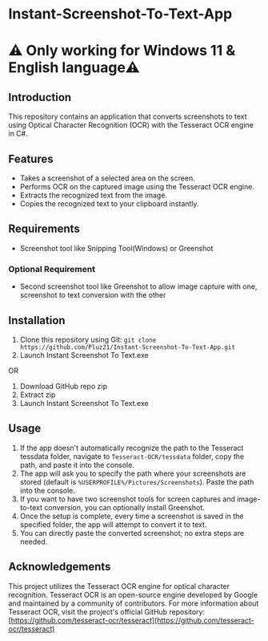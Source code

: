 # Instant-Screenshot-To-Text-App
# ⚠️ Only working for Windows 11 & English language⚠️

## Introduction
This repository contains an application that converts screenshots to text using Optical Character Recognition (OCR) with the Tesseract OCR engine in C#.

## Features

- Takes a screenshot of a selected area on the screen.
- Performs OCR on the captured image using the Tesseract OCR engine.
- Extracts the recognized text from the image.
- Copies the recognized text to your clipboard instantly.

## Requirements

- Screenshot tool like Snipping Tool(Windows) or Greenshot

### Optional Requirement

- Second screenshot tool like Greenshot to allow image capture with one, screenshot to text conversion with the other

## Installation

1. Clone this repository using Git: `git clone https://github.com/Pluz21/Instant-Screenshot-To-Text-App.git`
2. Launch Instant Screenshot To Text.exe

OR
1. Download GitHub repo zip
2. Extract zip
3. Launch Instant Screenshot To Text.exe

## Usage

1. If the app doesn't automatically recognize the path to the Tesseract tessdata folder, navigate to `Tesseract-OCR/tessdata` folder, copy the path, and paste it into the console.
2. The app will ask you to specify the path where your screenshots are stored (default is `%USERPROFILE%/Pictures/Screenshots`). Paste the path into the console.
3. If you want to have two screenshot tools for screen captures and image-to-text conversion, you can optionally install Greenshot.
4. Once the setup is complete, every time a screenshot is saved in the specified folder, the app will attempt to convert it to text.
5. You can directly paste the converted screenshot; no extra steps are needed.



## Acknowledgements

This project utilizes the Tesseract OCR engine for optical character recognition. Tesseract OCR is an open-source engine developed by Google and maintained by a community of contributors. 
For more information about Tesseract OCR, visit the project's official GitHub repository: [https://github.com/tesseract-ocr/tesseract](https://github.com/tesseract-ocr/tesseract)
